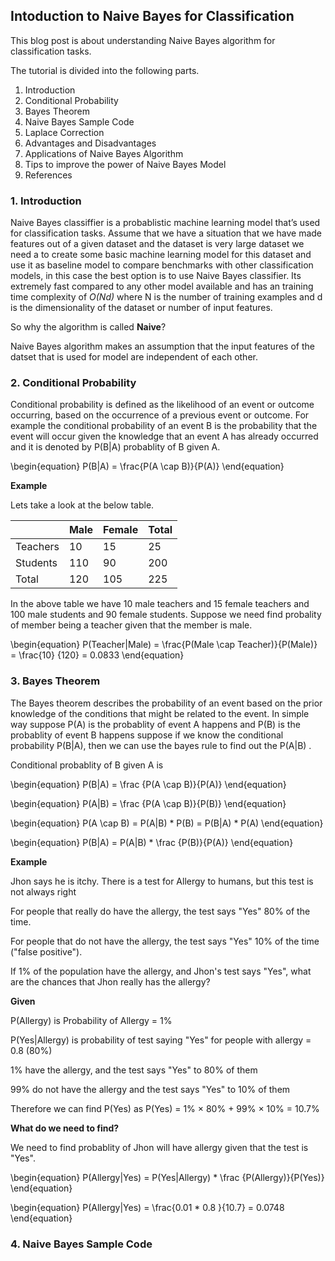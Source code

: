 ## Intoduction to Naive Bayes for Classification



This blog post is about understanding Naive Bayes algorithm for classification tasks.

The tutorial is divided into the following parts.

1. Introduction
2. Conditional Probability
3. Bayes Theorem
4. Naive Bayes Sample Code
5. Laplace Correction
6. Advantages and Disadvantages
7. Applications of Naive Bayes Algorithm
8. Tips to improve the power of Naive Bayes Model
9. References


### 1. Introduction

Naive Bayes classiffier is a probablistic machine learning model that’s used for classification tasks. Assume that we have a situation that we have made features out of a given dataset and the dataset is very large dataset we need a to create some basic machine learning model for this dataset and use it as baseline model to compare benchmarks with other classification models, in this case the best option is to use Naive Bayes classifier. Its extremely fast compared to any other model available and has an training time complexity of *O(Nd)* where N is the number of training examples and d is the dimensionality of the dataset or number of input features. 

So why the algorithm is called **Naive**?

Naive Bayes algorithm makes an assumption that the input features of the datset that is used for model are independent of each other.

### 2. Conditional Probability

Conditional probability is defined as the likelihood of an event or outcome occurring, based on the occurrence of a previous event or outcome. For example the conditional probability of an event B is the probability that the event will occur given the knowledge that an event A has already occurred and it is denoted by P(B|A) probablity of B given A. 

\begin{equation}
P(B|A) = \frac{P(A \cap B)}{P(A)}
\end{equation}

**Example**

Lets take a look at the below table.

|           | Male | Female | Total |
|-----------|------|--------|-------|
| Teachers  | 10   | 15     | 25    |
| Students  | 110  | 90     | 200   |
| Total     | 120  | 105    | 225   |

In the above table we have 10 male teachers and 15 female teachers and 100 male students and 90 female students. Suppose we need find probality of member being a teacher given that the member is male.


\begin{equation}
P(Teacher|Male) = \frac{P(Male \cap Teacher)}{P(Male)} = \frac{10} {120} = 0.0833
\end{equation}


### 3. Bayes Theorem

The Bayes theorem describes the probability of an event based on the prior knowledge of the conditions that might be related to the event. In simple way suppose P(A) is the probablity of event A happens and P(B) is the probablity of event B happens suppose if we know the conditional probability P(B|A), then we can use the bayes rule to find out the P(A|B) .

Conditional probablity of B given A is

\begin{equation}
P(B|A) = \frac {P(A \cap B)}{P(A)}
\end{equation}

\begin{equation}
P(A|B) = \frac {P(A \cap B)}{P(B)}
\end{equation}

\begin{equation}
P(A \cap B) = P(A|B) * P(B) = P(B|A) * P(A)
\end{equation}


\begin{equation}
P(B|A) = P(A|B) * \frac {P(B)}{P(A)}
\end{equation}


**Example**

Jhon says he is itchy. There is a test for Allergy to humans, but this test is not always right

For people that really do have the allergy, the test says "Yes" 80% of the time.

For people that do not have the allergy, the test says "Yes" 10% of the time ("false positive").

If 1% of the population have the allergy, and Jhon's test says "Yes", what are the chances that Jhon really has the allergy?

<b>Given</b>

P(Allergy) is Probability of Allergy = 1%

P(Yes|Allergy) is probability of test saying "Yes" for people with allergy = 0.8 (80%)

1% have the allergy, and the test says "Yes" to 80% of them

99% do not have the allergy and the test says "Yes" to 10% of them

Therefore we can find P(Yes) as P(Yes) = 1% × 80% + 99% × 10% = 10.7%

<b>What do we need to find?</b>

We need to find probablity of Jhon will have allergy given that the test is "Yes".

\begin{equation}
P(Allergy|Yes) = P(Yes|Allergy) * \frac {P(Allergy)}{P(Yes)}
\end{equation}


\begin{equation}
P(Allergy|Yes) = \frac{0.01 * 0.8 }{10.7} = 0.0748
\end{equation}

### 4. Naive Bayes Sample Code
